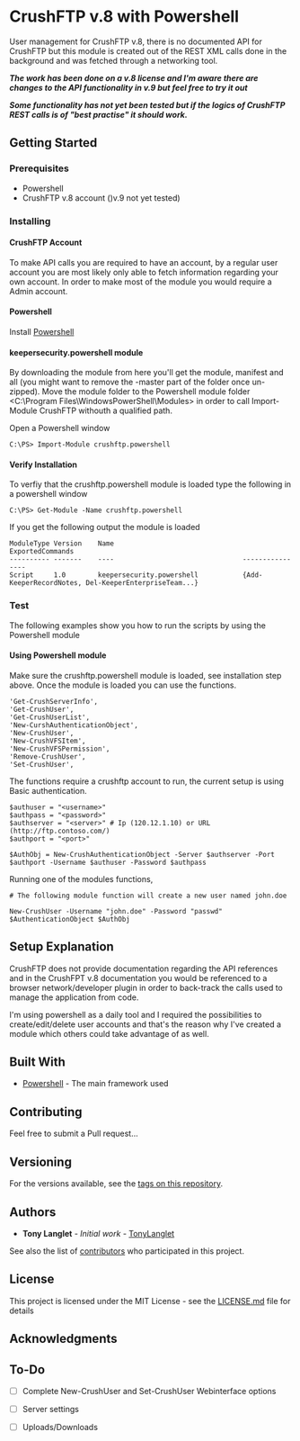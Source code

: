 # CrushFTP v.8 with Powershell
User management for CrushFTP v.8, there is no documented API for CrushFTP but this module is created out of the REST XML calls done in the background and was fetched through a networking tool.

**_The work has been done on a v.8 license and I'm aware there are changes to the API functionality in v.9 but feel free to try it out_**

**_Some functionality has not yet been tested but if the logics of CrushFTP REST calls is of "best practise" it should work._** 

## Getting Started

### Prerequisites
* Powershell
* CrushFTP v.8 account ()v.9 not yet tested)

### Installing

#### CrushFTP Account
To make API calls you are required to have an account, by a regular user account you are most likely only able to fetch information regarding your own account. In order to make most of the module you would require a Admin account. 

#### Powershell
Install [Powershell](https://docs.microsoft.com/en-us/powershell/scripting/install/installing-windows-powershell?view=powershell-6)

#### keepersecurity.powershell module
By downloading the module from here you'll get the module, manifest and all (you might want to remove the -master part of the folder once un-zipped). Move the module folder to the Powershell module folder <C:\Program Files\WindowsPowerShell\Modules\> in order to call Import-Module CrushFTP withouth a qualified path.
  
Open a Powershell window
 ```
 C:\PS> Import-Module crushftp.powershell 
 ```

#### Verify Installation 

To verfiy that the crushftp.powershell module is loaded type the following in a powershell window
 ```
 C:\PS> Get-Module -Name crushftp.powershell
 ```
 If you get the following output the module is loaded
 ```
 ModuleType Version    Name                                ExportedCommands                                                       
 ---------- -------    ----                                ----------------                                                   
 Script     1.0        keepersecurity.powershell           {Add-KeeperRecordNotes, Del-KeeperEnterpriseTeam...} 
 ```  
### Test

The following examples show you how to run the scripts by using the Powershell module

#### Using Powershell module

Make sure the crushftp.powershell module is loaded, see installation step above. Once the module is loaded you can use the functions.
```
'Get-CrushServerInfo', 
'Get-CrushUser', 
'Get-CrushUserList',
'New-CurshAuthenticationObject',
'New-CrushUser',
'New-CrushVFSItem',
'New-CrushVFSPermission',
'Remove-CrushUser',
'Set-CrushUser',
```   
   
The functions require a crushftp account to run, the current setup is using Basic authentication.
``` 
$authuser = "<username>"
$authpass = "<password>"
$authserver = "<server>" # Ip (120.12.1.10) or URL (http://ftp.contoso.com/)
$authport = "<port>" 

$AuthObj = New-CrushAuthenticationObject -Server $authserver -Port $authport -Username $authuser -Password $authpass
``` 
Running one of the modules functions,
```
# The following module function will create a new user named john.doe  

New-CrushUser -Username "john.doe" -Password "passwd" $AuthenticationObject $AuthObj
``` 
## Setup Explanation

CrushFTP does not provide documentation regarding the API references and in the CrushFPT v.8 documentation you would be referenced to a browser network/developer plugin in order to back-track the calls used to manage the application from code.

I'm using powershell as a daily tool and I required the possibilities to create/edit/delete user accounts and that's the reason why I've created a module which others could take advantage of as well. 

## Built With

* [Powershell](https://docs.microsoft.com/en-us/powershell/scripting/getting-started/getting-started-with-windows-powershell?view=powershell-6) - The main framework used

## Contributing

Feel free to submit a Pull request...

## Versioning

For the versions available, see the [tags on this repository](https://github.com/tonylanglet/keepersecurity.powershell/tags). 

## Authors

* **Tony Langlet** - *Initial work* - [TonyLanglet](https://github.com/tonylanglet)

See also the list of [contributors](https://github.com/tonylanglet/keepersecurity.powershell/contributors) who participated in this project.

## License

This project is licensed under the MIT License - see the [LICENSE.md](LICENSE.md) file for details

## Acknowledgments


## To-Do
- [ ] Complete New-CrushUser and Set-CrushUser Webinterface options
- [ ] Server settings 
- [ ] Uploads/Downloads

